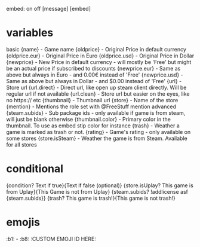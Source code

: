 

embed: on off
[message]
[embed]


# variables
basic
           {name} - Game name
       {oldprice} - Original Price in default currency
   {oldprice.eur} - Original Price in Euro
   {oldprice.usd} - Original Price in Dollar
       {newprice} - New Price in default currency - will mostly be 'Free' but might be an actual price if subscribed to discounts
   {newprice.eur} - Same as above but always in Euro - and 0.00€ instead of 'Free'
   {newprice.usd} - Same as above but always in Dollar - and $0.00 instead of 'Free'
            {url} - Store url
     {url.direct} - Direct url, like open up steam client directly. Will be regular url if not available
      {url.clean} - Store url but easier on the eyes, like no https:// etc
      {thumbnail} - Thumbnail url
          {store} - Name of the store
        {mention} - Mentions the role set with @FreeStuff mention
advanced
   {steam.subids} - Sub package ids - only available if game is from steam, will just be blank otherwise
{thumbnail.color} - Primary color in the thumbnail. To use as embed stip color for instance
          {trash} - Weather a game is marked as trash or not.
         {rating} - Game's rating - only available on some stores
  {store.isSteam} - Weather the game is from Steam. Available for all stores


# conditional
{condition? Text if true}{Text if false (optional)}
{store.isUplay? This game is from Uplay}{This Game is not from Uplay}
{steam.subids? !addlicense asf {steam.subids}}
{trash? This game is trash!}{This game is not trash!}


# emojis
:b1: - :b8:
:CUSTOM EMOJI ID HERE:

